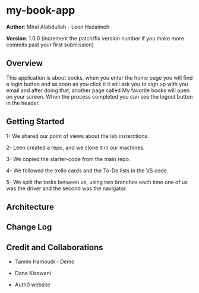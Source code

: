# my-book-app


**Author**: Miral Alabdullah - Leen Hazaimeh

**Version**: 1.0.0 (increment the patch/fix version number if you make more commits past your first submission)


## Overview
This application is about books, when you enter the home page you will find a login button and as soon as you click it it will ask you to sign up with you email and after doing that, another page called My favorite books will open on your screen. When the process completed you can see the logout button in the header. 


## Getting Started

1- We shared our point of views about the lab insterctions.

2- Leen created a repo, and we clone it in our machines. 

3- We copied the starter-code from the main repo.

4- We followed the trello cards and the To-Do lists in the VS code.

5- We split the tasks between us, using two branches each time one of us was the driver and the second was the navigator.

## Architecture
<!-- Provide a detailed description of the application design. What technologies (languages, libraries, etc) you're using, and any other relevant design information. -->

## Change Log
<!-- Use this area to document the iterative changes made to your application as each feature is successfully implemented. Use time stamps. Here's an example:
01-01-2001 4:59pm - Application now has a fully-functional express server, with a GET route for the location resource. -->


## Credit and Collaborations

* Tamim Hamoudi - Demo

* Dana Kisswani

* Auth0 website